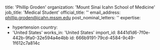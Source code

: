 title: 'Phillip Groden'
organization: 'Mount Sinai Icahn School of Medicine'
job_title: 'Medical Student'
official_title: ''
email_address: phillip.groden@icahn.mssm.edu
post_nominal_letters: ''
expertise:
  - hypertension
country:
  - 'United States'
works_in: 'United States'
import_id: 8441d1d6-7f0e-442b-9fa0-32e594a4e4bb
id: 666b9191-79cd-4584-9c49-1f612c7a814c
